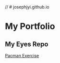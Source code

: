 // # josephjyi.github.io
# My Portfolio
## My Eyes Repo
<a href="http://josephjyi.github.io/pacman"> Pacman Exercise </a>
